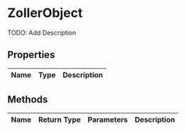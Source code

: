 # ZollerObject
TODO: Add Description

## Properties
| Name | Type | Description |
| --- | --- | --- |


## Methods
| Name | Return Type | Parameters | Description |
| --- | --- | --- | --- |

